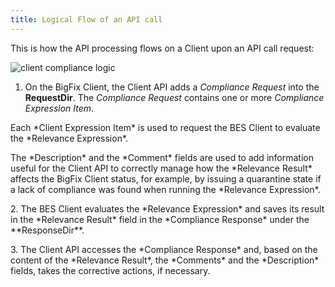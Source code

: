 ```yaml
---
title: Logical Flow of an API call
---
```


This is how the API processing flows on a Client upon an API call request:

![client compliance logic](/static/img/cc_api_graphic_80_n.png)

1. On the BigFix Client, the Client API adds a *Compliance Request* into the **RequestDir**. The *Compliance Request* contains one or more *Compliance Expression Item*.
<p></p>
Each *Client Expression Item* is used to request the BES Client to evaluate the *Relevance Expression*. 
<p></p>
The *Description* and the *Comment* fields are used to add information useful for the Client API to correctly manage how the *Relevance Result* affects the BigFix Client status, for example, by issuing a quarantine state if a lack of compliance was found when running the *Relevance Expression*.
<p></p>
2. The BES Client evaluates the *Relevance Expression* and saves its result in the *Relevance Result* field in the *Compliance Response* under the **ResponseDir**.
<p></p>
3. The Client API accesses the *Compliance Response* and, based on the content of the *Relevance Result*, the *Comments* and the *Description* fields, takes the corrective actions, if necessary.
